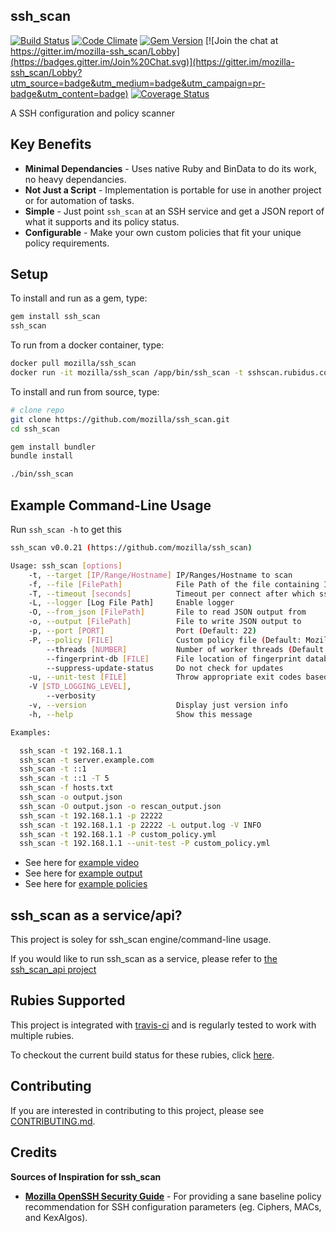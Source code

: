 ## ssh_scan

[![Build Status](https://secure.travis-ci.org/mozilla/ssh_scan.png)](http://travis-ci.org/mozilla/ssh_scan)
[![Code Climate](https://codeclimate.com/github/mozilla/ssh_scan.png)](https://codeclimate.com/github/mozilla/ssh_scan)
[![Gem Version](https://badge.fury.io/rb/ssh_scan.svg)](https://badge.fury.io/rb/ssh_scan)
[![Join the chat at https://gitter.im/mozilla-ssh_scan/Lobby](https://badges.gitter.im/Join%20Chat.svg)](https://gitter.im/mozilla-ssh_scan/Lobby?utm_source=badge&utm_medium=badge&utm_campaign=pr-badge&utm_content=badge)
[![Coverage Status](https://coveralls.io/repos/github/mozilla/ssh_scan/badge.svg?branch=master)](https://coveralls.io/github/mozilla/ssh_scan?branch=master)

A SSH configuration and policy scanner

## Key Benefits

- **Minimal Dependancies** - Uses native Ruby and BinData to do its work, no heavy dependancies.
- **Not Just a Script** - Implementation is portable for use in another project or for automation of tasks.
- **Simple** - Just point `ssh_scan` at an SSH service and get a JSON report of what it supports and its policy status.
- **Configurable** - Make your own custom policies that fit your unique policy requirements.

## Setup

To install and run as a gem, type:

```bash
gem install ssh_scan
ssh_scan
```

To run from a docker container, type:

```bash
docker pull mozilla/ssh_scan
docker run -it mozilla/ssh_scan /app/bin/ssh_scan -t sshscan.rubidus.com
```

To install and run from source, type:

```bash
# clone repo
git clone https://github.com/mozilla/ssh_scan.git
cd ssh_scan

gem install bundler
bundle install

./bin/ssh_scan
```

## Example Command-Line Usage

Run `ssh_scan -h` to get this

```bash
ssh_scan v0.0.21 (https://github.com/mozilla/ssh_scan)

Usage: ssh_scan [options]
    -t, --target [IP/Range/Hostname] IP/Ranges/Hostname to scan
    -f, --file [FilePath]            File Path of the file containing IP/Range/Hostnames to scan
    -T, --timeout [seconds]          Timeout per connect after which ssh_scan gives up on the host
    -L, --logger [Log File Path]     Enable logger
    -O, --from_json [FilePath]       File to read JSON output from
    -o, --output [FilePath]          File to write JSON output to
    -p, --port [PORT]                Port (Default: 22)
    -P, --policy [FILE]              Custom policy file (Default: Mozilla Modern)
        --threads [NUMBER]           Number of worker threads (Default: 5)
        --fingerprint-db [FILE]      File location of fingerprint database (Default: ./fingerprints.db)
        --suppress-update-status     Do not check for updates
    -u, --unit-test [FILE]           Throw appropriate exit codes based on compliance status
    -V [STD_LOGGING_LEVEL],
        --verbosity
    -v, --version                    Display just version info
    -h, --help                       Show this message

Examples:

  ssh_scan -t 192.168.1.1
  ssh_scan -t server.example.com
  ssh_scan -t ::1
  ssh_scan -t ::1 -T 5
  ssh_scan -f hosts.txt
  ssh_scan -o output.json
  ssh_scan -O output.json -o rescan_output.json
  ssh_scan -t 192.168.1.1 -p 22222
  ssh_scan -t 192.168.1.1 -p 22222 -L output.log -V INFO
  ssh_scan -t 192.168.1.1 -P custom_policy.yml
  ssh_scan -t 192.168.1.1 --unit-test -P custom_policy.yml
```

- See here for [example video](https://asciinema.org/a/7pliiw5zqhj7eqvz7q437u6vx)
- See here for [example output](https://github.com/mozilla/ssh_scan/blob/master/examples/192.168.1.1.json)
- See here for [example policies](https://github.com/mozilla/ssh_scan/blob/master/config/policies)

## ssh_scan as a service/api?

This project is soley for ssh_scan engine/command-line usage.

If you would like to run ssh_scan as a service, please refer to [the ssh_scan_api project](https://github.com/mozilla/ssh_scan_api)

## Rubies Supported

This project is integrated with [travis-ci](http://about.travis-ci.org/) and is regularly tested to work with multiple rubies.

To checkout the current build status for these rubies, click [here](https://travis-ci.org/#!/mozilla/ssh_scan).

## Contributing

If you are interested in contributing to this project, please see [CONTRIBUTING.md](https://github.com/mozilla/ssh_scan/blob/master/CONTRIBUTING.md).

## Credits

**Sources of Inspiration for ssh_scan**

- [**Mozilla OpenSSH Security Guide**](https://wiki.mozilla.org/Security/Guidelines/OpenSSH) - For providing a sane baseline policy recommendation for SSH configuration parameters (eg. Ciphers, MACs, and KexAlgos).
